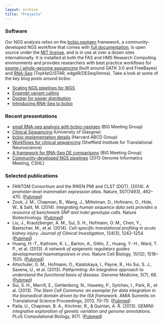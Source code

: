 ```yaml
---
layout: archive
title: "Projects"
---
```



### Software

Our NGS analysis relies on the [bcbio.nextgen](https://github.com/chapmanb/bcbio-nextgen) framework, a community-developed NGS workflow that comes with [full documentation](https://bcbio-nextgen.readthedocs.org/en/latest/), is open source under the [MIT license](http://opensource.org/licenses/mit-license.html), and is in use at over a dozen sites internationally. It is installed at both the FAS and HMS Research Computing environments and provides researchers with best practice workflows for [exome / whole-genome sequencing](https://bcbio-nextgen.readthedocs.org/en/latest/contents/pipelines.html#variant-calling) (built around GATK 3.0 and FreeBayes) and [RNA-Seq](https://bcbio-nextgen.readthedocs.org/en/latest/contents/pipelines.html#rna-seq) (TopHat2/STAR, edgeR/DESeq/limma). Take a look at some of the key blog posts around bcbio:

* [Scaling NGS pipelines for WGS](https://bcbio.wordpress.com/2013/05/22/scaling-variant-detection-pipelines-for-whole-genome-sequencing-analysis/)
* [Ensembl variant calling](https://bcbio.wordpress.com/2013/10/21/updated-comparison-of-variant-detection-methods-ensemble-freebayes-and-minimal-bam-preparation-pipelines/)
* [Docker for easier distribution](https://bcbio.wordpress.com/)
* [Introducing RNA-Seq to bcbio](http://spliced.ghost.io/automated-comparison-of-rna-seq-differential-expression-calls/)


### Recent presentations
* [small RNA-seq analysis with bcbio-nextgen](https://github.com/lpantano/mypubs/raw/master/talks/bcbio-srnaseq-BIG-20151203.pdf) (BIG Meeting Group)
* [Clinical Sequencing](https://dl.dropboxusercontent.com/u/407047/Work/Presentations/20140503%20Glasgow%20Clinical%20Sequencing.pdf) (University of Glasgow)
* [bcbio implementation details](https://github.com/chapmanb/bcbb/raw/master/talks/abcd2014_bcbio_nextgen/chapman_bcbio.pdf) (Harvard ABCD Group)
* [Workflows for clinical sequencing](https://dl.dropboxusercontent.com/u/407047/Work/Presentations/20140218%20Sheffield%20NGS%20in%20Public%20Health.pdf) (Sheffield Institute for
Translational Neuroscience)
* [A framework for RNA-Seq DE comparisons](https://dl.dropboxusercontent.com/u/407047/Work/Presentations/20140200%20BIG-meeting-feb-2014.pdf) (BIG Meeting Group)
* [Community-developed NGS pipelines](https://dl.dropboxusercontent.com/u/407047/Work/Presentations/20131102%20CSHL%20Genome%20Informatics/20131101%20CSHL%20GI2013%20bcbio.pdf) (2013 Genome Informatics Meeting, CSHL)


### Selected publications

* FANTOM Consortium and the RIKEN PMI and CLST (DGT). (2014). _A promoter-level mammalian expression atlas._ Nature, 507(7493), 462–470. ([Pubmed](http://www.ncbi.nlm.nih.gov/pubmed/24670764))
* Zook, J. M., Chapman, B., Wang, J., Mittelman, D., Hofmann, O., Hide, W., & Salit, M. (2014). _Integrating human sequence data sets provides a resource of benchmark SNP and indel genotype calls._ Nature Biotechnology. ([Pubmed](http://www.ncbi.nlm.nih.gov/pubmed/24531798))
* Liu, J., Krautzberger, A. M., Sui, S. H., Hofmann, O. M., Chen, Y., Baetscher, M., et al. (2014). _Cell-specific translational profiling in acute kidney injury. Journal of Clinical Investigation_, 124(3), 1242–1254. ([Pubmed](http://www.ncbi.nlm.nih.gov/pubmed/24569379))
* Huang, H.-T., Kathrein, K. L., Barton, A., Gitlin, Z., Huang, Y.-H., Ward, T. P., et al. (2013). _A network of epigenetic regulators guides developmental haematopoiesis in vivo._ Nature Cell Biology, 15(12), 1516–1525. ([Pubmed](http://www.ncbi.nlm.nih.gov/pubmed/24240475))
* Altschuler, G. M., Hofmann, O., Kalatskaya, I., Payne, R., Ho Sui, S. J., Saxena, U., et al. (2013). _Pathprinting: An integrative approach to understand the functional basis of disease._ Genome Medicine, 5(7), 68. ([Pubmed](http://www.ncbi.nlm.nih.gov/pubmed/23890051))
* Sui, S. H., Merrill, E., Gehlenborg, N., Haseley, P., Sytchev, I., Park, R., et al. (2013). _The Stem Cell Commons: an exemplar for data integration in the biomedical domain driven by the ISA framework._ AMIA Summits on Translational Science Proceedings, 2013, 70–70. ([Pubmed](http://www.ncbi.nlm.nih.gov/pubmed/24303302))
* Paila, U., Chapman, B. A., Kirchner, R., & Quinlan, A. R. (2013). _GEMINI: integrative exploration of genetic variation and genome annotations._ PLoS Computational Biology, 9(7). ([Pubmed](http://www.ncbi.nlm.nih.gov/pubmed/23874191))




